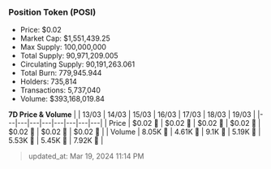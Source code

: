 
  ### Position Token (POSI)
  - Price: $0.02
  - Market Cap: $1,551,439.25
  - Max Supply: 100,000,000
  - Total Supply: 90,971,209.005
  - Circulating Supply: 90,191,263.061
  - Total Burn: 779,945.944
  - Holders: 735,814
  - Transactions: 5,737,040
  - Volume: $393,168,019.84

  **7D Price & Volume**
  | | 13&#x2F;03 | 14&#x2F;03 | 15&#x2F;03 | 16&#x2F;03 | 17&#x2F;03 | 18&#x2F;03 | 19&#x2F;03 |
  |---|---|---|---|---|---|---|---|
  | Price | $0.02 🚀 | $0.02 🔻 | $0.02 🚀 | $0.02 🔻 | $0.02 🔻 | $0.02 🔻 | $0.02 🔻 |
  | Volume | 8.05K 🚀 | 4.61K 🔻 | 9.1K 🚀 | 5.19K 🔻 | 5.53K 🚀 | 5.45K 🔻 | 7.92K 🚀 |

  > updated_at: Mar 19, 2024 11:14 PM
